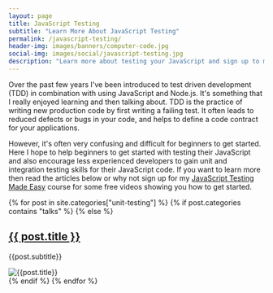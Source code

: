 ```yaml
---
layout: page
title: JavaScript Testing
subtitle: "Learn More About JavaScript Testing"
permalink: /javascript-testing/
header-img: images/banners/computer-code.jpg
social-img: images/social/javascript-testing.jpg
description: "Learn more about testing your JavaScript and sign up to my course"
---
```


Over the past few years I've been introduced to test driven development (TDD) in combination with using JavaScript and Node.js. It's something that I really enjoyed learning and then talking about. TDD is the practice of writing new production code by first writing a failing test. It often leads to reduced defects or bugs in your code, and helps to define a code contract for your applications.

However, it's often very confusing and difficult for beginners to get started. Here I hope to help beginners to get started with testing their JavaScript and also encourage less experienced developers to gain unit and integration testing skills for their JavaScript code. If you want to learn more then read the articles below or why not sign up for my [JavaScript Testing Made Easy]({{site.url}}/courses/javascript-testing-made-easy) course for some free videos showing you how to get started.

{% for post in site.categories["unit-testing"] %}
{% if post.categories contains "talks" %}
{% else %}
<article class="pv4 bb b--black-10 ph3 ph0-l">
    <div class="flex flex-column flex-row-ns">
        <div class="w-100 w-60-ns pr3-ns order-2 order-1-ns">
            <a href="{{ post.url | prepend: site.baseurl }}" class="link dim black">
                <h2 class="f3 roboto mt0 lh-title">{{ post.title }}</h2>
            </a>
            <p class="f5 f4-l lh-copy roboto">
                {{post.subtitle}}
            </p>
        </div>
        <div class="pl3-ns order-1 order-2-ns mb4 mb0-ns w-100 w-40-ns">
            <img src="{{post.thumbnail}}" class="db" alt="{{post.title}}">
        </div>
    </div>
</article>
{% endif %}
{% endfor %}
